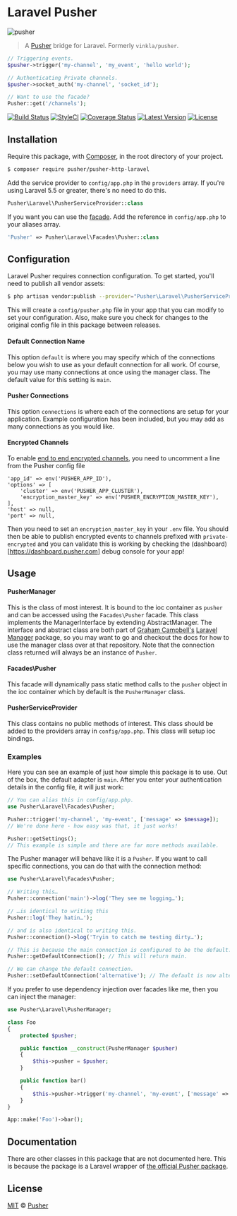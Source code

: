 # Laravel Pusher

![pusher](https://user-images.githubusercontent.com/499192/28176443-b96829f8-67f7-11e7-8cad-7322d296266e.jpg)

> A [Pusher](https://github.com/pusher/pusher-http-php) bridge for Laravel. Formerly `vinkla/pusher`.

```php
// Triggering events.
$pusher->trigger('my-channel', 'my_event', 'hello world');

// Authenticating Private channels.
$pusher->socket_auth('my-channel', 'socket_id');

// Want to use the facade?
Pusher::get('/channels');
```

[![Build Status](https://img.shields.io/travis/pusher/pusher-http-laravel/master.svg?style=flat)](https://travis-ci.org/pusher/pusher-http-laravel)
[![StyleCI](https://github.styleci.io/repos/30508702/shield?branch=master&style=flat)](https://github.styleci.io/repos/30508702)
[![Coverage Status](https://img.shields.io/codecov/c/github/pusher/pusher-http-laravel.svg?style=flat)](https://codecov.io/github/pusher/pusher-http-laravel)
[![Latest Version](https://img.shields.io/github/release/pusher/pusher-http-laravel.svg?style=flat)](https://github.com/pusher/pusher-http-laravel/releases)
[![License](https://img.shields.io/packagist/l/pusher/pusher-http-laravel.svg?style=flat)](https://packagist.org/packages/pusher/pusher-http-laravel)

## Installation

Require this package, with [Composer](https://getcomposer.org/), in the root directory of your project.

```bash
$ composer require pusher/pusher-http-laravel
```

Add the service provider to `config/app.php` in the `providers` array. If you're using Laravel 5.5 or greater, there's no need to do this.

```php
Pusher\Laravel\PusherServiceProvider::class
```

If you want you can use the [facade](http://laravel.com/docs/facades). Add the reference in `config/app.php` to your aliases array.

```php
'Pusher' => Pusher\Laravel\Facades\Pusher::class
```

## Configuration

Laravel Pusher requires connection configuration. To get started, you'll need to publish all vendor assets:

```bash
$ php artisan vendor:publish --provider="Pusher\Laravel\PusherServiceProvider"
```

This will create a `config/pusher.php` file in your app that you can modify to set your configuration. Also, make sure you check for changes to the original config file in this package between releases.

#### Default Connection Name

This option `default` is where you may specify which of the connections below you wish to use as your default connection for all work. Of course, you may use many connections at once using the manager class. The default value for this setting is `main`.

#### Pusher Connections

This option `connections` is where each of the connections are setup for your application. Example configuration has been included, but you may add as many connections as you would like.

#### Encrypted Channels
To enable [end to end encrypted channels](https://pusher.com/docs/client_api_guide/client_encrypted_channels), you need to uncomment a line from the Pusher config file

```
'app_id' => env('PUSHER_APP_ID'),
'options' => [
    'cluster' => env('PUSHER_APP_CLUSTER'),
    'encryption_master_key' => env('PUSHER_ENCRYPTION_MASTER_KEY'),
],
'host' => null,
'port' => null,
```

Then you need to set an `encryption_master_key` in your `.env` file. You should then be able to publish encrypted events to channels prefixed with `private-encrypted` and you can validate this is working by checking the (dashboard)[https://dashboard.pusher.com] debug console for your app!


## Usage

#### PusherManager

This is the class of most interest. It is bound to the ioc container as `pusher` and can be accessed using the `Facades\Pusher` facade. This class implements the ManagerInterface by extending AbstractManager. The interface and abstract class are both part of [Graham Campbell's](https://github.com/GrahamCampbell) [Laravel Manager](https://github.com/GrahamCampbell/Laravel-Manager) package, so you may want to go and checkout the docs for how to use the manager class over at that repository. Note that the connection class returned will always be an instance of `Pusher`.

#### Facades\Pusher

This facade will dynamically pass static method calls to the `pusher` object in the ioc container which by default is the `PusherManager` class.

#### PusherServiceProvider

This class contains no public methods of interest. This class should be added to the providers array in `config/app.php`. This class will setup ioc bindings.

### Examples

Here you can see an example of just how simple this package is to use. Out of the box, the default adapter is `main`. After you enter your authentication details in the config file, it will just work:

```php
// You can alias this in config/app.php.
use Pusher\Laravel\Facades\Pusher;

Pusher::trigger('my-channel', 'my-event', ['message' => $message]);
// We're done here - how easy was that, it just works!

Pusher::getSettings();
// This example is simple and there are far more methods available.
```

The Pusher manager will behave like it is a `Pusher`. If you want to call specific connections, you can do that with the connection method:

```php
use Pusher\Laravel\Facades\Pusher;

// Writing this…
Pusher::connection('main')->log('They see me logging…');

// …is identical to writing this
Pusher::log('They hatin…');

// and is also identical to writing this.
Pusher::connection()->log('Tryin to catch me testing dirty…');

// This is because the main connection is configured to be the default.
Pusher::getDefaultConnection(); // This will return main.

// We can change the default connection.
Pusher::setDefaultConnection('alternative'); // The default is now alternative.
```

If you prefer to use dependency injection over facades like me, then you can inject the manager:

```php
use Pusher\Laravel\PusherManager;

class Foo
{
    protected $pusher;

    public function __construct(PusherManager $pusher)
    {
        $this->pusher = $pusher;
    }

    public function bar()
    {
        $this->pusher->trigger('my-channel', 'my-event', ['message' => $message]);
    }
}

App::make('Foo')->bar();
```

## Documentation

There are other classes in this package that are not documented here. This is because the package is a Laravel wrapper of [the official Pusher package](https://github.com/pusher/pusher-php-server).

## License

[MIT](LICENSE) © [Pusher](https://pusher.com)
